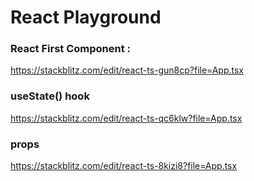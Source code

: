 # React Playground

### React First Component :
https://stackblitz.com/edit/react-ts-gun8cp?file=App.tsx

### useState() hook
https://stackblitz.com/edit/react-ts-qc6klw?file=App.tsx

### props
https://stackblitz.com/edit/react-ts-8kizi8?file=App.tsx





